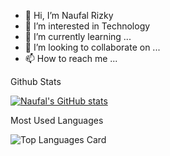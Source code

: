 - 👋 Hi, I’m Naufal Rizky
- 👀 I’m interested in Technology
- 🌱 I’m currently learning ...
- 💞️ I’m looking to collaborate on ...
- 📫 How to reach me ...

Github Stats

[![Naufal's GitHub stats](https://github-readme-stats.vercel.app/api?username=naufal-rizky&show_icons=true&theme=radical)](https://github.com/naufal-rizky/github-readme-stats)

Most Used Languages

![Top Languages Card](https://github-readme-stats.vercel.app/api/top-langs/?username=naufal-rizky&layout=compact)
<!---
naufal-rizky/naufal-rizky is a ✨ special ✨ repository because its `README.md` (this file) appears on your GitHub profile.
You can click the Preview link to take a look at your changes.
--->
